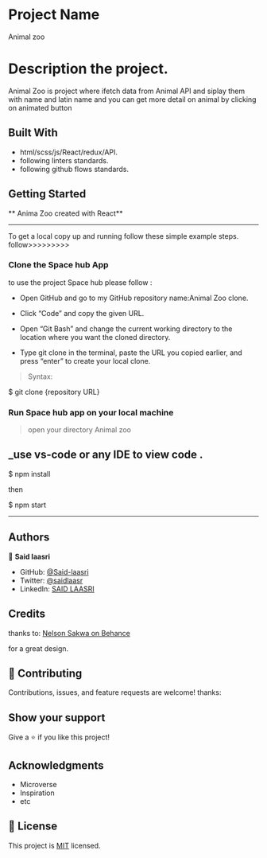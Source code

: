 # Project Name

Animal zoo

# Description the project.

Animal Zoo is project where ifetch data from Animal API and siplay them with name and latin name and you can get more detail on animal by clicking on animated button

## Built With

- html/scss/js/React/redux/API.
- following linters standards.
- following github flows standards.

## Getting Started

\*\* Anima Zoo created with React\*\*

---

To get a local copy up and running follow these simple example steps.
follow>>>>>>>>>

### Clone the Space hub App

to use the project Space hub please follow :

- Open GitHub and go to my GitHub repository name:Animal Zoo clone.

- Click “Code” and copy the given URL.

- Open “Git Bash” and change the current working directory to the location where you want the cloned directory.

- Type git clone in the terminal, paste the URL you copied earlier, and press “enter” to create your local clone.

> Syntax:

$ git clone {repository URL}

### Run Space hub app on your local machine

> open your directory Animal zoo

## \_use vs-code or any IDE to view code .

$ npm install

then

$ npm start

<hr>

## Authors

👤 **Said laasri**

- GitHub: [@Said-laasri](https://github.com/Said-laasri)
- Twitter: [@saidlaasr](https://twitter.com/saidlaasr)
- LinkedIn: [SAID LAASRI](https://www.linkedin.com/in/said-laasri-8a4367172/)

## Credits

thanks to:
[Nelson Sakwa on Behance](https://www.behance.net/sakwadesignstudio)

for a great design.

## 🤝 Contributing

Contributions, issues, and feature requests are welcome!
thanks:

## Show your support

Give a ⭐️ if you like this project!

## Acknowledgments

- Microverse
- Inspiration
- etc

## 📝 License

This project is [MIT](./LICENSE) licensed.

